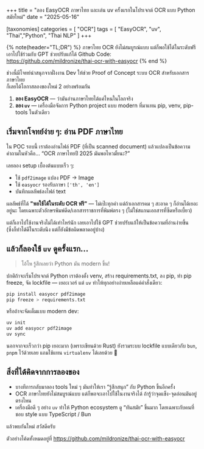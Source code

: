 +++
title = "ลอง EasyOCR ภาษาไทย และเล่น uv ครั้งแรกในโปรเจกต์ OCR แบบ Python สมัยใหม่"
date = "2025-05-16"

[taxonomies]
categories = [ "OCR"]
tags = [ "EasyOCR", "uv", "Thai","Python", "Thai NLP" ]
+++ 

{% note(header="TL;DR") %}
ภาษาไทย OCR ยังไม่สมบูรณ์แบบ แต่ก็พอใช้ได้ในระดับฟรี เอาไปใช้ร่วมกับ GPT ช่วยปรับแก้ได้
Github Code: <https://github.com/mildronize/thai-ocr-with-easyocr>
{% end %}

ช่วงนี้มีโจทย์น่าสนุกจากฝั่งงาน Dev ให้ช่วย Proof of Concept ระบบ OCR สำหรับเอกสารภาษาไทย  
ก็เลยได้โอกาสลองของใหม่ 2 อย่างพร้อมกัน

1. **ลอง EasyOCR** — ว่ามันอ่านภาษาไทยได้แค่ไหนในโลกจริง
2. **ลอง `uv`** — เครื่องมือจัดการ Python project แบบ modern ที่มาแทน pip, venv, pip-tools ในตัวเดียว

## เริ่มจากโจทย์ง่าย ๆ: อ่าน PDF ภาษาไทย

ใน POC รอบนี้ เราต้องอ่านไฟล์ PDF (ที่เป็น scanned document) แล้วแปลงเป็นข้อความ  
คำถามในหัวคือ… “OCR ภาษาไทยปี 2025 มันพอไหวมั้ยนะ?”

เลยลอง setup เบื้องต้นแบบเร็ว ๆ:

- ใช้ `pdf2image` แปลง PDF → Image
- ใช้ `easyocr` รองรับภาษา `['th', 'en']`
- บันทึกผลลัพธ์ลงไฟล์ text

ผลลัพธ์ที่ได้ **"พอใช้ได้ในระดับ OCR ฟรี"** — ไม่เป๊ะทุกคำ แต่ถ้าเอกสารคม ๆ สะอาด ๆ ก็อ่านได้เยอะอยู่นะ
โดยเฉพาะตัวอักษรพิมพ์ดีด/เอกสารราชการที่พิมพ์ตรง ๆ (ไม่ใช่สแกนเอกสารที่ซีดหรือเบี้ยว)

แต่ก็เอาไปใช้งานจริงไม่ได้เท่าไหร่นัก เลยเอาไปใช้ GPT ช่วยปรับแก้ให้เป็นข้อความที่อ่านง่ายขึ้น  
(ซึ่งก็ทำได้ดีในระดับนึง แต่ก็ยังมีข้อผิดพลาดอยู่บ้าง)

## แล้วก็ลองใช้ `uv` ดูครั้งแรก... 

> โอ้โห รู้สึกเลยว่า Python มัน modern ขึ้น!

ปกติถ้าจะเริ่มโปรเจกต์ Python เราต้องตั้ง venv, สร้าง requirements.txt, ลง pip, ทำ pip freeze, จัด lockfile — เยอะเวอร์
แต่ `uv` ทำให้ทุกอย่างง่ายเหลือแค่คำสั่งเดียว:

```bash
pip install easyocr pdf2image
pip freeze > requirements.txt
```

หรือถ้าจะจัดเต็มแบบ modern dev:

```bash
uv init
uv add easyocr pdf2image
uv sync
```

นอกจากจะเร็วกว่า pip เยอะมาก (เพราะเขียนด้วย Rust) ยังรวมระบบ lockfile แบบเดียวกับ `bun`, `pnpm` ไว้ด้วยเลย
แถมใช้แทน `virtualenv` ได้เลยด้วย 🎉

## สิ่งที่ได้คิดจากการลองของ

* บางทีการกลับมาลอง tools ใหม่ ๆ มันทำให้เรา “รู้สึกสนุก” กับ Python ขึ้นอีกครั้ง
* OCR ภาษาไทยยังไม่สมบูรณ์แบบ แต่ก็พอจะเอาไปใช้ในงานจริงได้ ถ้ารู้ว่าจุดแข็ง-จุดอ่อนมันอยู่ตรงไหน
* เครื่องมือดี ๆ อย่าง `uv` ทำให้ Python ecosystem ดู “ทันสมัย” ขึ้นมาก โดยเฉพาะกับคนที่ชอบ style แบบ TypeScript / Bun

แล้วพบกันใหม่ สวัสดีครับ

ตัวอย่างโค้ดทั้งหมดอยู่ที่ <https://github.com/mildronize/thai-ocr-with-easyocr>

